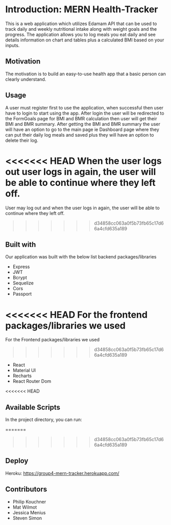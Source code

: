 # Introduction: MERN Health-Tracker

This is a web application which utilizes Edamam API that can be used to track daily and weekly nutritional intake along with weight goals and the progress. The application allows you to log meals you eat daily and see details information on chart and tables plus a calculated BMI based on your inputs.

## Motivation

The motivation is to build an easy-to-use health app that a basic person can clearly understand.

## Usage

A user must register first to use the application, when successful then user have to login to start using the app. After login the user will be redirected to the FormGoals page for BMI and BMR calculation then user will get their BMI and BMR summary.
After getting the BMI and BMR summary the user will have an option to go to the main page ie Dashboard page where they can put their daily log meals and saved plus they will have an option to delete their log.

<<<<<<< HEAD
When the user logs out user logs in again, the user will be able to continue where they left off.
=======
User may log out and when the user logs in again, the user will be able to continue where they left off.
>>>>>>> d34858cc063a0f5b73fb65c17d66a4cfd635a189

## Built with

Our application was built with the below list backend packages/libraries

- Express
- JWT
- Bcrypt
- Sequelize
- Cors
- Passport

<<<<<<< HEAD
For the frontend packages/libraries we used
=======
For the Frontend packages/libraries we used
>>>>>>> d34858cc063a0f5b73fb65c17d66a4cfd635a189

- React
- Material UI
- Recharts
- React Router Dom

<<<<<<< HEAD
## Available Scripts

In the project directory, you can run:

=======
>>>>>>> d34858cc063a0f5b73fb65c17d66a4cfd635a189
## Deploy

Heroku: https://group4-mern-tracker.herokuapp.com/

## Contributors

- Philip Kouchner
- Mat Wilmot
- Jessica Menius
- Steven Simon

